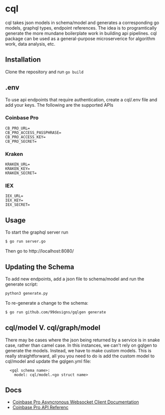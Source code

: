 # cql

cql takes json models in schema/model and generates a corresponding go models, graphql types, endpoint references. The idea is to programtically generate the more mundane boilerplate work in building api pipelines.  cql package can be used as a general-purpose microserverice for algorithm work, data analysis, etc.

## Installation

Clone the repository and run `go build`

## .env

To use api endpoints that require authentication, create a cql/.env file and add your keys.  The following are the supported APIs

### Coinbase Pro

```
CB_PRO_URL=
CB_PRO_ACCESS_PASSPHRASE=
CB_PRO_ACCESS_KEY=
CB_PRO_SECRET=
```

### Kraken 

```
KRAKEN_URL=
KRAKEN_KEY=
KRAKEN_SECRET=
```

### IEX

```
IEX_URL=
IEX_KEY=
IEX_SECRET=
```

## Usage

To start the graphql server run

```sh
$ go run server.go
```

Then go to http://localhost:8080/

## Updating the Schema 

To add new endpoints, add a json file to schema/model and run the generate script:
```sh
python3 generate.py
```

To re-generate a change to the schema:

```sh
$ go run github.com/99designs/gqlgen generate
```

## cql/model V. cql/graph/model

There may be cases where the json being returned by a service is in snake case, rather than camel case. In this instances, we can't rely on gqlgen to generate the models. Instead, we have to make custom models. This is really straightforward, all you you need to do is add the custom model to cql/model and update the gqlgen.yml file:

```
  <gql schema name>:
    model: cql/model.<go struct name>
```

## Docs

- [Coinbase Pro Asyncronous Websocket Client Documentation](https://readthedocs.org/projects/copra/downloads/pdf/latest/)
- [Coinbase Pro API Referenc](https://docs.pro.coinbase.com/)
